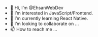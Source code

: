 - 👋 Hi, I’m @EhsanWebDev
- 👀 I’m interested in JavaScript/Frontend.
- 🌱 I’m currently learning React Native.
- 💞️ I’m looking to collaborate on ...
- 📫 How to reach me ...

<!---
EhsanWebDev/EhsanWebDev is a ✨ special ✨ repository because its `README.md` (this file) appears on your GitHub profile.
You can click the Preview link to take a look at your changes.
--->
